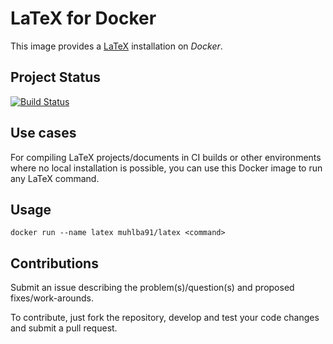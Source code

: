 # LaTeX for Docker

This image provides a [LaTeX](https://www.latex-project.org/) installation on *Docker*.

## Project Status

[![Build Status](https://travis-ci.org/muhlba91/latex-docker.svg?branch=master)](https://travis-ci.org/muhlba91/latex-docker)

## Use cases

For compiling LaTeX projects/documents in CI builds or other environments where no local installation is possible, you can use this Docker image to run any LaTeX command.

## Usage

```
docker run --name latex muhlba91/latex <command>
```

## Contributions

Submit an issue describing the problem(s)/question(s) and proposed fixes/work-arounds.

To contribute, just fork the repository, develop and test your code changes and submit a pull request.
